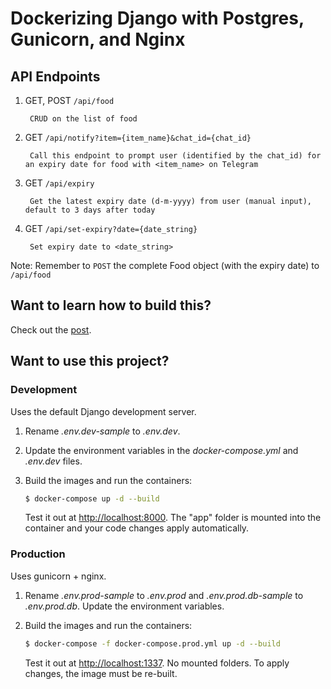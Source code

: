 # Dockerizing Django with Postgres, Gunicorn, and Nginx

## API Endpoints
1. GET, POST `/api/food`

        CRUD on the list of food

1. GET `/api/notify?item={item_name}&chat_id={chat_id}`

        Call this endpoint to prompt user (identified by the chat_id) for an expiry date for food with <item_name> on Telegram

1. GET `/api/expiry`

        Get the latest expiry date (d-m-yyyy) from user (manual input), default to 3 days after today

1. GET `/api/set-expiry?date={date_string}`

        Set expiry date to <date_string> 

Note: Remember to `POST` the complete Food object (with the expiry date) to `/api/food`

## Want to learn how to build this?

Check out the [post](https://testdriven.io/dockerizing-django-with-postgres-gunicorn-and-nginx).

## Want to use this project?

### Development

Uses the default Django development server.

1. Rename *.env.dev-sample* to *.env.dev*.
1. Update the environment variables in the *docker-compose.yml* and *.env.dev* files.
1. Build the images and run the containers:

    ```sh
    $ docker-compose up -d --build
    ```

    Test it out at [http://localhost:8000](http://localhost:8000). The "app" folder is mounted into the container and your code changes apply automatically.

### Production

Uses gunicorn + nginx.

1. Rename *.env.prod-sample* to *.env.prod* and *.env.prod.db-sample* to *.env.prod.db*. Update the environment variables.
1. Build the images and run the containers:

    ```sh
    $ docker-compose -f docker-compose.prod.yml up -d --build
    ```

    Test it out at [http://localhost:1337](http://localhost:1337). No mounted folders. To apply changes, the image must be re-built.
